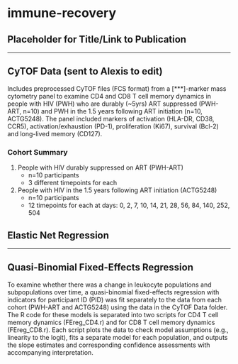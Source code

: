 # immune-recovery
## Placeholder for Title/Link to Publication
***
## CyTOF Data (**sent to Alexis to edit**)
Includes preprocessed CyTOF files (FCS format) from a [***]-marker mass cytometry panel to examine CD4 and CD8 T cell memory dynamics in people with HIV (PWH) who are durably (~5yrs) ART suppressed (PWH-ART, n=10) and PWH in the 1.5 years following ART initiation (n=10, ACTG5248). The panel included markers of activation (HLA-DR, CD38, CCR5), activation/exhaustion (PD-1), proliferation (Ki67), survival (Bcl-2) and long-lived memory (CD127). 

### Cohort Summary 
1. People with HIV durably suppressed on ART (PWH-ART)
   - n=10 participants
   - 3 different timepoints for each
2. People with HIV in the 1.5 years following ART initiation (ACTG5248)
   - n=10 participants
   - 12 timepoints for each at days: 0, 2, 7, 10, 14, 21, 28, 56, 84, 140, 252, 504

## Elastic Net Regression
***
## Quasi-Binomial Fixed-Effects Regression
To examine whether there was a change in leukocyte populations and subpopulations over time, a quasi-binomial fixed-effects regression with indicators for participant ID (PID) was fit separately to the data from each cohort (PWH-ART and ACTG5248) using the data in the CyTOF Data folder. The R code for these models is separated into two scripts for CD4 T cell memory dynamics (FEreg_CD4.r) and for CD8 T cell memory dynamics (FEreg_CD8.r). Each script plots the data to check model assumptions (e.g., linearity to the logit), fits a separate model for each population, and outputs the slope estimates and corresponding confidence assessments with accompanying interpretation. 
